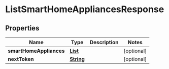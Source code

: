 

# ListSmartHomeAppliancesResponse


## Properties

| Name | Type | Description | Notes |
|------------ | ------------- | ------------- | -------------|
|**smartHomeAppliances** | [**List**](List.md) |  |  [optional] |
|**nextToken** | [**String**](String.md) |  |  [optional] |



